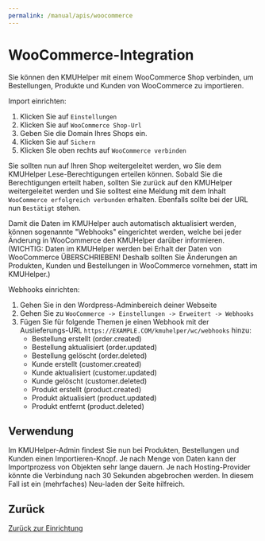 ```yaml
---
permalink: /manual/apis/woocommerce
---
```


# WooCommerce-Integration

Sie können den KMUHelper mit einem WooCommerce Shop verbinden, um Bestellungen, Produkte und Kunden von WooCommerce zu importieren.

Import einrichten:

1.  Klicken Sie auf `Einstellungen`
2.  Klicken Sie auf `WooCommerce Shop-Url`
3.  Geben Sie die Domain Ihres Shops ein.
4.  Klicken Sie auf `Sichern`
5.  Klicken SIe oben rechts auf `WooCommerce verbinden`

Sie sollten nun auf Ihren Shop weitergeleitet werden, wo Sie dem KMUHelper Lese-Berechtigungen erteilen können. Sobald Sie die Berechtigungen erteilt haben, sollten Sie zurück auf den KMUHelper weitergeleitet werden und Sie solltest eine Meldung mit dem Inhalt `WooCommerce erfolgreich verbunden` erhalten. Ebenfalls sollte bei der URL nun `Bestätigt` stehen.

Damit die Daten im KMUHelper auch automatisch aktualisiert werden, können sogenannte "Webhooks" eingerichtet werden, welche bei jeder Änderung in WooCommerce den KMUHelper darüber informieren. (WICHTIG: Daten im KMUHelper werden bei Erhalt der Daten von WooCommerce ÜBERSCHRIEBEN! Deshalb sollten Sie Änderungen an Produkten, Kunden und Bestellungen in WooCommerce vornehmen, statt im KMUHelper.)

Webhooks einrichten:

1.  Gehen Sie in den Wordpress-Adminbereich deiner Webseite
2.  Gehen Sie zu `WooCommerce -> Einstellungen -> Erweitert -> Webhooks`
3.  Fügen Sie für folgende Themen je einen Webhook mit der Auslieferungs-URL `https://EXAMPLE.COM/kmuhelper/wc/webhooks` hinzu:
    -   Bestellung erstellt (order.created)
    -   Bestellung aktualisiert (order.updated)
    -   Bestellung gelöscht (order.deleted)
    -   Kunde erstellt (customer.created)
    -   Kunde aktualisiert (customer.updated)
    -   Kunde gelöscht (customer.deleted)
    -   Produkt erstellt (product.created)
    -   Produkt aktualisiert (product.updated)
    -   Produkt entfernt (product.deleted)

## Verwendung

Im KMUHelper-Admin findest Sie nun bei Produkten, Bestellungen und Kunden einen Importieren-Knopf. Je nach Menge von Daten kann der Importprozess von Objekten sehr lange dauern. Je nach Hosting-Provider könnte die Verbindung nach 30 Sekunden abgebrochen werden. In diesem Fall ist ein (mehrfaches) Neu-laden der Seite hilfreich.

## Zurück

[Zurück zur Einrichtung](../setup.md#integrationen)

